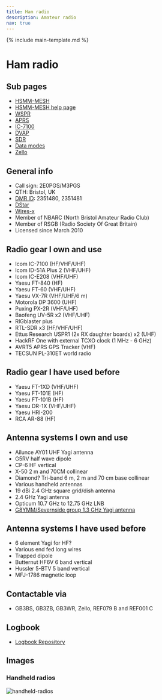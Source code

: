 ```yaml
---
title: Ham radio
description: Amateur radio
nav: true
---
```


{% include main-template.md %}

# Ham radio

## Sub pages

* [HSMM-MESH](/ham-radio/hsmm-mesh.html)
* [HSMM-MESH help page](/ham-radio/hsmm-mesh-help.html)
* [WSPR](/ham-radio/wspr.html)
* [APRS](/ham-radio/aprs.html)
* [IC-7100](/ham-radio/ic-7100.html)
* [DVAP](/ham-radio/dvap.html)
* [SDR](/ham-radio/sdr.html)
* [Data modes](/ham-radio/data-modes.html)
* [Zello](/ham-radio/zello.html)

## General info

* Call sign: 2E0PGS/M3PGS
* QTH: Bristol, UK
* [DMR ID](https://database.radioid.net/database/search#!): 2351480, 2351481 
* [DStar](http://digitalhamireland.com/index.php/features/d-star-reg-check)
* [Wires-x](https://www.yaesu.com/jp/en/wires-x/id/id_eu.php)
* Member of NBARC (North Bristol Amateur Radio Club)
* Member of RSGB (Radio Society Of Great Britain)
* Licensed since March 2010

## Radio gear I own and use

* Icom IC-7100 (HF/VHF/UHF)
* Icom ID-51A Plus 2 (VHF/UHF)
* Icom IC-E208 (VHF/UHF)
* Yaesu FT-840 (HF)
* Yaesu FT-60 (VHF/UHF)
* Yaesu VX-7R (VHF/UHF/6 m)
* ​Motorola DP 3600 (UHF)
* Puxing PX-2R (VHF/UHF)
* Baofeng UV-5R x2 (VHF/UHF)
* RIGblaster plus
* RTL-SDR x3 (HF/VHF/UHF)
* Ettus Research USPR1 (2x RX daughter boards) x2 (UHF)
* HackRF One with external TCXO clock (1 MHz - 6 GHz)
* AVRT5 APRS GPS Tracker (VHF)
* TECSUN PL-310ET world radio

## Radio gear I have used before

* Yaesu FT-1XD (VHF/UHF)
* Yaesu FT-101E (HF)
* Yaesu FT-101B (HF)
* Yaesu DR-1X (VHF/UHF)
* Yaesu HRI-200
* RCA AR-88 (HF)

## Antenna systems I own and use

* Ailunce AY01 UHF Yagi antenna
* G5RV half wave dipole
* CP-6 HF vertical
* X-50 2 m and 70CM collinear
* Diamond? Tri-band 6 m, 2 m and 70 cm base collinear
* Various handheld antennas
* 19 dBi 2.4 GHz square grid/dish antenna
* 2.4 GHz Yagi antenna
* Opticum 10.7 GHz to 12.75 GHz LNB
* [G8YMM/Severnside group 1.3 GHz Yagi antenna](https://www.qsl.net/g8ymm/aerials.htm)

## Antenna systems I have used before

* 6 element Yagi for HF?
* Various end fed long wires
* Trapped dipole
* Butternut HF6V 6 band vertical
* Hussler 5-BTV 5 band vertical
* MFJ-1786 magnetic loop

## Contactable via

* GB3BS, GB3ZB, GB3WR, Zello, REF079 B and REF001 C

## Logbook

* [Logbook Repository](https://bitbucket.org/2E0PGS/ham-radio-logbook)

## Images

### Handheld radios

![handheld-radios](/assets/images/ham-radio/handheld-radios.jpg)
